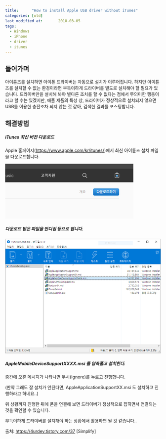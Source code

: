 ```yaml
---
title:      "How to install Apple USB driver without iTunes"
categories: [old]
last_modified_at:       2018-03-05
tags:
  - Windows
  - iPhone
  - driver
  - itunes
---
```


## 들어가며

아이튠즈를 설치하면 아이폰 드라이버는 자동으로 설치가 이루어집니다. 하지만 아이튠즈를 설치할 수 없는 환경이라면 부득이하게 드라이버를 별도로 설치해야 할 필요가 있습니다. 드라이버만을 설치해 봐야 별다른 조치를 할 수 없다는 점에서 무의미한 행동이라고 할 수는 있겠지만, 애플 제품의 특성 상, 드라이버가 정상적으로 설치되지 않으면 USB를 이용한 충전조차 되지 않는 것 같아, 검색한 결과를 포스팅합니다. 


## 해결방법

##### iTunes 최신 버전 다운로드

Apple 홈페이지(https://www.apple.com/kr/itunes/)에서 최신 아이튠즈 설치 파일을 다운로드합니다. 

![](/assets/images/posts/old/img/post/2018-03-05-win-install-iphone-driver/win-install-iphone-driver-00001.png)

##### 다운로드 받은 파일을 반디집 등으로 엽니다. 

![](/assets/images/posts/old/img/post/2018-03-05-win-install-iphone-driver/win-install-iphone-driver-00002.png)

##### AppleMobileDeviceSupportXXXX.msi 를 압축풀고 설치한다.

중간에 오휴 메시지가 나타나면 무시(Ignore)를 누르고 진행합니다. 

(만약 그래도 잘 설치가 안된다면, AppleApplicationSupportXX.msi 도 설치하고 진행하라고 하네요..)



위 상황까지 진행한 뒤에 폰을 연결해 보면 드라이버가 정상적으로 잡히면서 연결되는 것을 확인할 수 있습니다. 

부득이하게 드라이버를 설치해야 하는 상황에서 활용하면 될 것 같습니다..



출처: https://4urdev.tistory.com/37 [Simplify]